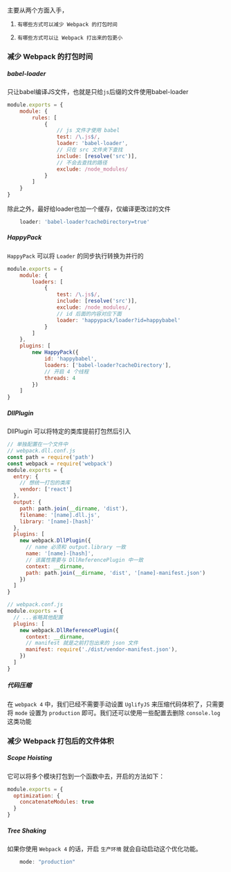 主要从两个方面入手，

1. `有哪些方式可以减少 Webpack 的打包时间`

2. `有哪些方式可以让 Webpack 打出来的包更小`

### 减少 Webpack 的打包时间

##### babel-loader

只让babel编译JS文件，也就是只给`js`后缀的文件使用babel-loader

```js
module.exports = {
    module: {
        rules: [
            {
                // js 文件才使用 babel
                test: /\.js$/,
                loader: 'babel-loader',
                // 只在 src 文件夹下查找
                include: [resolve('src')],
                // 不会去查找的路径
                exclude: /node_modules/
            }
        ]
    }
}
```

除此之外，最好给loader也加一个缓存，仅编译更改过的文件

```js
    loader: 'babel-loader?cacheDirectory=true'
```

##### HappyPack

`HappyPack` 可以将 `Loader` 的同步执行转换为并行的

```js
module.exports = {
    module: {
        loaders: [
            {
                test: /\.js$/,
                include: [resolve('src')],
                exclude: /node_modules/,
                // id 后面的内容对应下面
                loader: 'happypack/loader?id=happybabel'
            }
        ]
    },
    plugins: [
        new HappyPack({
            id: 'happybabel',
            loaders: ['babel-loader?cacheDirectory'],
            // 开启 4 个线程
            threads: 4
        })
    ]
}
```

##### DllPlugin

DllPlugin 可以将特定的类库提前打包然后引入

```js
// 单独配置在一个文件中
// webpack.dll.conf.js
const path = require('path')
const webpack = require('webpack')
module.exports = {
  entry: {
    // 想统一打包的类库
    vendor: ['react']
  },
  output: {
    path: path.join(__dirname, 'dist'),
    filename: '[name].dll.js',
    library: '[name]-[hash]'
  },
  plugins: [
    new webpack.DllPlugin({
      // name 必须和 output.library 一致
      name: '[name]-[hash]',
      // 该属性需要与 DllReferencePlugin 中一致
      context: __dirname,
      path: path.join(__dirname, 'dist', '[name]-manifest.json')
    })
  ]
}
```

```js
// webpack.conf.js
module.exports = {
  // ...省略其他配置
  plugins: [
    new webpack.DllReferencePlugin({
      context: __dirname,
      // manifest 就是之前打包出来的 json 文件
      manifest: require('./dist/vendor-manifest.json'),
    })
  ]
}
```

##### 代码压缩

在 `webpack 4` 中，我们已经不需要手动设置 `UglifyJS` 来压缩代码体积了，只需要将 `mode` 设置为 `production` 即可。我们还可以使用一些配置去删除 `console.log` 这类功能

### 减少 Webpack 打包后的文件体积

##### Scope Hoisting

它可以将多个模块打包到一个函数中去，开启的方法如下：

```js
module.exports = {
  optimization: {
    concatenateModules: true
  }
}
```

##### Tree Shaking

如果你使用 `Webpack 4` 的话，开启 `生产环境` 就会自动启动这个优化功能。

```js
    mode: "production"
```